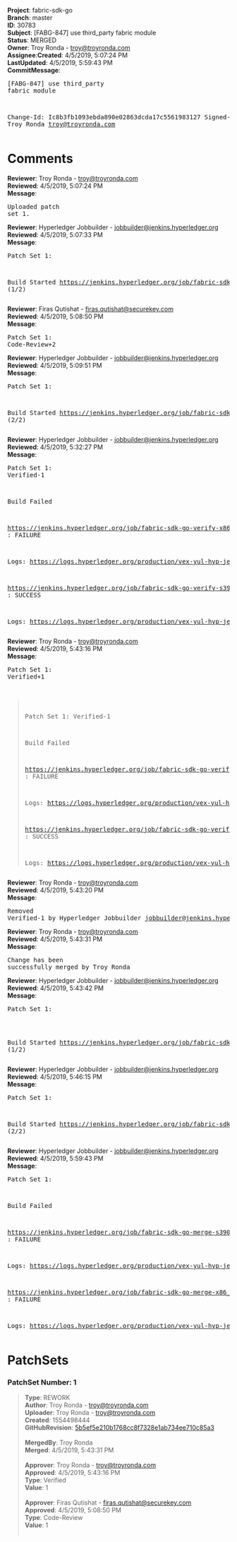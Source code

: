 <strong>Project</strong>: fabric-sdk-go</br><strong>Branch</strong>: master<br><strong>ID</strong>: 30783<br><strong>Subject</strong>: [FABG-847] use third_party fabric module<br><strong>Status</strong>: MERGED<br><strong>Owner</strong>: Troy Ronda - troy@troyronda.com<br><strong>Assignee</strong>:<strong>Created</strong>: 4/5/2019, 5:07:24 PM<br><strong>LastUpdated</strong>: 4/5/2019, 5:59:43 PM<br><strong>CommitMessage</strong>:<br><pre>[FABG-847] use third_party fabric module

Change-Id: Ic8b3fb1093ebda890e02863dcda17c5561983127
Signed-off-by: Troy Ronda <troy@troyronda.com>
</pre><h1>Comments</h1><strong>Reviewer</strong>: Troy Ronda - troy@troyronda.com<br><strong>Reviewed</strong>: 4/5/2019, 5:07:24 PM<br><strong>Message</strong>: <pre>Uploaded patch set 1.</pre><strong>Reviewer</strong>: Hyperledger Jobbuilder - jobbuilder@jenkins.hyperledger.org<br><strong>Reviewed</strong>: 4/5/2019, 5:07:33 PM<br><strong>Message</strong>: <pre>Patch Set 1:

Build Started https://jenkins.hyperledger.org/job/fabric-sdk-go-verify-s390x/112/ (1/2)</pre><strong>Reviewer</strong>: Firas Qutishat - firas.qutishat@securekey.com<br><strong>Reviewed</strong>: 4/5/2019, 5:08:50 PM<br><strong>Message</strong>: <pre>Patch Set 1: Code-Review+2</pre><strong>Reviewer</strong>: Hyperledger Jobbuilder - jobbuilder@jenkins.hyperledger.org<br><strong>Reviewed</strong>: 4/5/2019, 5:09:51 PM<br><strong>Message</strong>: <pre>Patch Set 1:

Build Started https://jenkins.hyperledger.org/job/fabric-sdk-go-verify-x86_64/79/ (2/2)</pre><strong>Reviewer</strong>: Hyperledger Jobbuilder - jobbuilder@jenkins.hyperledger.org<br><strong>Reviewed</strong>: 4/5/2019, 5:32:27 PM<br><strong>Message</strong>: <pre>Patch Set 1: Verified-1

Build Failed 

https://jenkins.hyperledger.org/job/fabric-sdk-go-verify-x86_64/79/ : FAILURE

Logs: https://logs.hyperledger.org/production/vex-yul-hyp-jenkins-3/fabric-sdk-go-verify-x86_64/79

https://jenkins.hyperledger.org/job/fabric-sdk-go-verify-s390x/112/ : SUCCESS

Logs: https://logs.hyperledger.org/production/vex-yul-hyp-jenkins-3/fabric-sdk-go-verify-s390x/112</pre><strong>Reviewer</strong>: Troy Ronda - troy@troyronda.com<br><strong>Reviewed</strong>: 4/5/2019, 5:43:16 PM<br><strong>Message</strong>: <pre>Patch Set 1: Verified+1

> Patch Set 1: Verified-1
> 
> Build Failed 
> 
> https://jenkins.hyperledger.org/job/fabric-sdk-go-verify-x86_64/79/ : FAILURE
> 
> Logs: https://logs.hyperledger.org/production/vex-yul-hyp-jenkins-3/fabric-sdk-go-verify-x86_64/79
> 
> https://jenkins.hyperledger.org/job/fabric-sdk-go-verify-s390x/112/ : SUCCESS
> 
> Logs: https://logs.hyperledger.org/production/vex-yul-hyp-jenkins-3/fabric-sdk-go-verify-s390x/112</pre><strong>Reviewer</strong>: Troy Ronda - troy@troyronda.com<br><strong>Reviewed</strong>: 4/5/2019, 5:43:20 PM<br><strong>Message</strong>: <pre>Removed Verified-1 by Hyperledger Jobbuilder <jobbuilder@jenkins.hyperledger.org>
</pre><strong>Reviewer</strong>: Troy Ronda - troy@troyronda.com<br><strong>Reviewed</strong>: 4/5/2019, 5:43:31 PM<br><strong>Message</strong>: <pre>Change has been successfully merged by Troy Ronda</pre><strong>Reviewer</strong>: Hyperledger Jobbuilder - jobbuilder@jenkins.hyperledger.org<br><strong>Reviewed</strong>: 4/5/2019, 5:43:42 PM<br><strong>Message</strong>: <pre>Patch Set 1:

Build Started https://jenkins.hyperledger.org/job/fabric-sdk-go-merge-s390x/18/ (1/2)</pre><strong>Reviewer</strong>: Hyperledger Jobbuilder - jobbuilder@jenkins.hyperledger.org<br><strong>Reviewed</strong>: 4/5/2019, 5:46:15 PM<br><strong>Message</strong>: <pre>Patch Set 1:

Build Started https://jenkins.hyperledger.org/job/fabric-sdk-go-merge-x86_64/18/ (2/2)</pre><strong>Reviewer</strong>: Hyperledger Jobbuilder - jobbuilder@jenkins.hyperledger.org<br><strong>Reviewed</strong>: 4/5/2019, 5:59:43 PM<br><strong>Message</strong>: <pre>Patch Set 1:

Build Failed 

https://jenkins.hyperledger.org/job/fabric-sdk-go-merge-s390x/18/ : FAILURE

Logs: https://logs.hyperledger.org/production/vex-yul-hyp-jenkins-3/fabric-sdk-go-merge-s390x/18

https://jenkins.hyperledger.org/job/fabric-sdk-go-merge-x86_64/18/ : FAILURE

Logs: https://logs.hyperledger.org/production/vex-yul-hyp-jenkins-3/fabric-sdk-go-merge-x86_64/18</pre><h1>PatchSets</h1><h3>PatchSet Number: 1</h3><blockquote><strong>Type</strong>: REWORK<br><strong>Author</strong>: Troy Ronda - troy@troyronda.com<br><strong>Uploader</strong>: Troy Ronda - troy@troyronda.com<br><strong>Created</strong>: 1554498444<br><strong>GitHubRevision</strong>: [5b5ef5e210b1768cc8f7328e1ab734ee710c85a3](https://github.com/hyperledger/fabric-sdk-go/commit/5b5ef5e210b1768cc8f7328e1ab734ee710c85a3)<br><br><strong>MergedBy</strong>: Troy Ronda<br><strong>Merged</strong>: 4/5/2019, 5:43:31 PM<br><br><strong>Approver</strong>: Troy Ronda - troy@troyronda.com<br><strong>Approved</strong>: 4/5/2019, 5:43:16 PM<br><strong>Type</strong>: Verified<br><strong>Value</strong>: 1<br><br><strong>Approver</strong>: Firas Qutishat - firas.qutishat@securekey.com<br><strong>Approved</strong>: 4/5/2019, 5:08:50 PM<br><strong>Type</strong>: Code-Review<br><strong>Value</strong>: 1<br><br></blockquote>